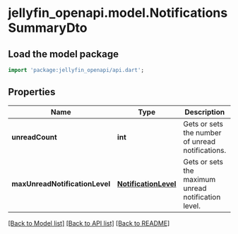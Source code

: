 # jellyfin_openapi.model.NotificationsSummaryDto

## Load the model package
```dart
import 'package:jellyfin_openapi/api.dart';
```

## Properties
Name | Type | Description | Notes
------------ | ------------- | ------------- | -------------
**unreadCount** | **int** | Gets or sets the number of unread notifications. | [optional] 
**maxUnreadNotificationLevel** | [**NotificationLevel**](NotificationLevel.md) | Gets or sets the maximum unread notification level. | [optional] 

[[Back to Model list]](../README.md#documentation-for-models) [[Back to API list]](../README.md#documentation-for-api-endpoints) [[Back to README]](../README.md)


